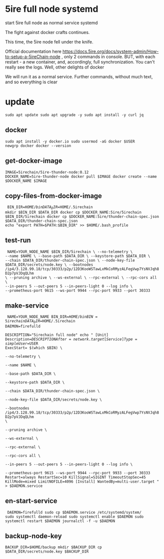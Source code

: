 # 5ire full node systemd
start 5ire full node as normal service systemd

The fight against docker crafts continues. 

This time, the 5ire node fell under the knife.

Official documentation here https://docs.5ire.org/docs/system-admin/How-to-setup-a-5ireChain-node , only 2 commands in console. BUT, with each restart - a new container, and, accordingly, full synchronization. You can't really see the logs. Well, other delights of docker

We will run it as a normal service.
Further commands, without much text, and so everything is clear


# update 
<code>sudo apt update
sudo apt upgrade -y
sudo apt install -y curl jq
</code>


## docker 
<code>sudo apt install -y docker.io
sudo usermod -aG docker $USER
newgrp docker
docker --version
</code>


## get-docker-image 
<code>IMAGE=5irechain/5ire-thunder-node:0.12
DOCKER_NAME=5ire-thunder-node
docker pull $IMAGE
docker create --name $DOCKER_NAME $IMAGE
</code>


## copy-files-from-docker-image
<code> BIN_DIR=$HOME/bin
DATA_DIR=$HOME/.5irechain
mkdir $BIN_DIR $DATA_DIR
docker cp $DOCKER_NAME:5ire/5irechain $BIN_DIR/5irechain
docker cp $DOCKER_NAME:5ire/thunder-chain-spec.json $DATA_DIR/thunder-chain-spec.json
echo "export PATH=$PATH:$BIN_DIR" >> $HOME/.bash_profile
</code>

## test-run
<code> NAME=YOUR_NODE_NAME
  $BIN_DIR/5irechain \\
    --no-telemetry \\
    --name $NAME \\
    --base-path $DATA_DIR \\
    --keystore-path $DATA_DIR \\
    --chain $DATA_DIR/thunder-chain-spec.json \\
    --node-key-file $DATA_DIR/secrets/node.key \\
    --bootnodes /ip4/3.128.99.18/tcp/30333/p2p/12D3KooWSTawLxMkCoRMyzALFegVwp7YsNVJqh8D2p7pVJDqQLhm \\
    --pruning archive \\
    --ws-external \\
    --rpc-external \\
    --rpc-cors all \\
    --in-peers 5 --out-peers 5 --in-peers-light 0 --log info \\
    --prometheus-port 9615 --ws-port 9944 --rpc-port 9933 --port 30333
</code>


## make-service
<code> NAME=YOUR_NODE_NAME
BIN_DIR=$HOME/bin
BIN=5irechain             
DATA_DIR=$HOME/.5irechain
DAEMON=firefulld                
DESCRIPTION="5irechain full node"
echo "
[Unit]
Description=$DESCRIPTION
After=network.target
[Service]
Type=simple
User=$USER
ExecStart= $(which $BIN) \\\
    --no-telemetry \\\
    --name $NAME \\\
    --base-path $DATA_DIR \\\
    --keystore-path $DATA_DIR \\\
    --chain $DATA_DIR/thunder-chain-spec.json \\\
    --node-key-file $DATA_DIR/secrets/node.key \\\
    --bootnodes /ip4/3.128.99.18/tcp/30333/p2p/12D3KooWSTawLxMkCoRMyzALFegVwp7YsNVJqh8D2p7pVJDqQLhm \\\
    --pruning archive \\\
    --ws-external \\\
    --rpc-external \\\
    --rpc-cors all \\\
    --in-peers 5 --out-peers 5 --in-peers-light 0 --log info \\\
    --prometheus-port 9615 --ws-port 9944 --rpc-port 9933 --port 30333
Restart=always
RestartSec=10
KillSignal=SIGINT
TimeoutStopSec=45
KillMode=mixed 
LimitNOFILE=4096
[Install]
WantedBy=multi-user.target
" > $DAEMON.service
</code>

## en-start-service
<code> DAEMON=firefulld
sudo cp $DAEMON.service /etc/systemd/system/
sudo systemctl daemon-reload
sudo systemctl enable $DAEMON
sudo systemctl restart $DAEMON
journalctl -f  -u $DAEMON
</code>

## backup-node-key
<code>BACKUP_DIR=$HOME/backup
mkdir $BACKUP_DIR
cp $DATA_DIR/secrets/node.key $BACKUP_DIR
</code>
